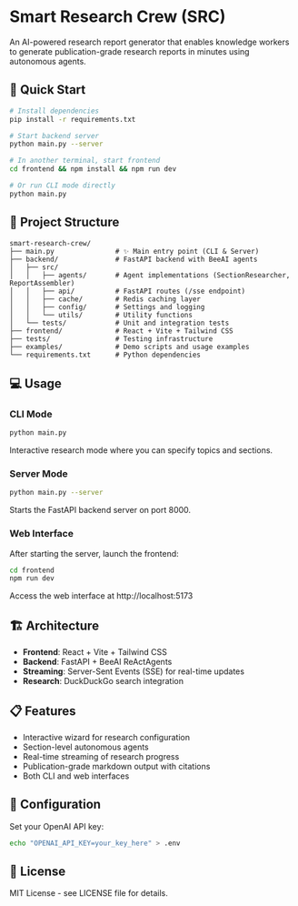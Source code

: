 # Smart Research Crew (SRC)

An AI-powered research report generator that enables knowledge workers to generate publication-grade research reports in minutes using autonomous agents.

## 🚀 Quick Start

```bash
# Install dependencies
pip install -r requirements.txt

# Start backend server
python main.py --server

# In another terminal, start frontend
cd frontend && npm install && npm run dev

# Or run CLI mode directly
python main.py
```

## 📁 Project Structure

```
smart-research-crew/
├── main.py               # ✨ Main entry point (CLI & Server)
├── backend/              # FastAPI backend with BeeAI agents
│   ├── src/
│   │   ├── agents/       # Agent implementations (SectionResearcher, ReportAssembler)
│   │   ├── api/          # FastAPI routes (/sse endpoint)
│   │   ├── cache/        # Redis caching layer
│   │   ├── config/       # Settings and logging
│   │   └── utils/        # Utility functions
│   └── tests/            # Unit and integration tests
├── frontend/             # React + Vite + Tailwind CSS
├── tests/                # Testing infrastructure
├── examples/             # Demo scripts and usage examples
└── requirements.txt      # Python dependencies
```

## 💻 Usage

### CLI Mode
```bash
python main.py
```
Interactive research mode where you can specify topics and sections.

### Server Mode
```bash
python main.py --server
```
Starts the FastAPI backend server on port 8000.

### Web Interface
After starting the server, launch the frontend:
```bash
cd frontend
npm run dev
```
Access the web interface at http://localhost:5173

## 🏗️ Architecture

- **Frontend**: React + Vite + Tailwind CSS
- **Backend**: FastAPI + BeeAI ReActAgents
- **Streaming**: Server-Sent Events (SSE) for real-time updates
- **Research**: DuckDuckGo search integration

## 📋 Features

- Interactive wizard for research configuration
- Section-level autonomous agents
- Real-time streaming of research progress
- Publication-grade markdown output with citations
- Both CLI and web interfaces

## 🔧 Configuration

Set your OpenAI API key:
```bash
echo "OPENAI_API_KEY=your_key_here" > .env
```

## 📄 License

MIT License - see LICENSE file for details.

